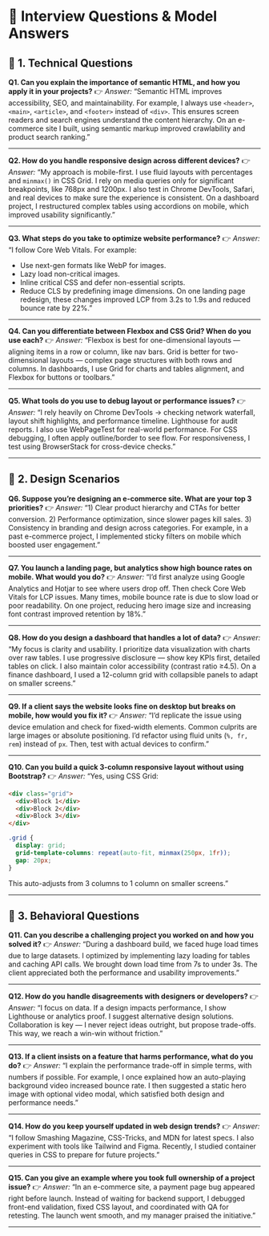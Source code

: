 # 📝 Interview Questions & Model Answers

## 🔹 1. Technical Questions

**Q1. Can you explain the importance of semantic HTML, and how you apply it in your projects?**
👉 *Answer:*
“Semantic HTML improves accessibility, SEO, and maintainability. For example, I always use `<header>`, `<main>`, `<article>`, and `<footer>` instead of `<div>`. This ensures screen readers and search engines understand the content hierarchy. On an e-commerce site I built, using semantic markup improved crawlability and product search ranking.”

---

**Q2. How do you handle responsive design across different devices?**
👉 *Answer:*
“My approach is mobile-first. I use fluid layouts with percentages and `minmax()` in CSS Grid. I rely on media queries only for significant breakpoints, like 768px and 1200px. I also test in Chrome DevTools, Safari, and real devices to make sure the experience is consistent. On a dashboard project, I restructured complex tables using accordions on mobile, which improved usability significantly.”

---

**Q3. What steps do you take to optimize website performance?**
👉 *Answer:*
“I follow Core Web Vitals. For example:

* Use next-gen formats like WebP for images.
* Lazy load non-critical images.
* Inline critical CSS and defer non-essential scripts.
* Reduce CLS by predefining image dimensions.
  On one landing page redesign, these changes improved LCP from 3.2s to 1.9s and reduced bounce rate by 22%.”

---

**Q4. Can you differentiate between Flexbox and CSS Grid? When do you use each?**
👉 *Answer:*
“Flexbox is best for one-dimensional layouts — aligning items in a row or column, like nav bars. Grid is better for two-dimensional layouts — complex page structures with both rows and columns. In dashboards, I use Grid for charts and tables alignment, and Flexbox for buttons or toolbars.”

---

**Q5. What tools do you use to debug layout or performance issues?**
👉 *Answer:*
“I rely heavily on Chrome DevTools → checking network waterfall, layout shift highlights, and performance timeline. Lighthouse for audit reports. I also use WebPageTest for real-world performance. For CSS debugging, I often apply outline/border to see flow. For responsiveness, I test using BrowserStack for cross-device checks.”

---

## 🔹 2. Design Scenarios

**Q6. Suppose you’re designing an e-commerce site. What are your top 3 priorities?**
👉 *Answer:*
“1) Clear product hierarchy and CTAs for better conversion.
2\) Performance optimization, since slower pages kill sales.
3\) Consistency in branding and design across categories.
For example, in a past e-commerce project, I implemented sticky filters on mobile which boosted user engagement.”

---

**Q7. You launch a landing page, but analytics show high bounce rates on mobile. What would you do?**
👉 *Answer:*
“I’d first analyze using Google Analytics and Hotjar to see where users drop off. Then check Core Web Vitals for LCP issues. Many times, mobile bounce rate is due to slow load or poor readability. On one project, reducing hero image size and increasing font contrast improved retention by 18%.”

---

**Q8. How do you design a dashboard that handles a lot of data?**
👉 *Answer:*
“My focus is clarity and usability. I prioritize data visualization with charts over raw tables. I use progressive disclosure — show key KPIs first, detailed tables on click. I also maintain color accessibility (contrast ratio ≥4.5). On a finance dashboard, I used a 12-column grid with collapsible panels to adapt on smaller screens.”

---

**Q9. If a client says the website looks fine on desktop but breaks on mobile, how would you fix it?**
👉 *Answer:*
“I’d replicate the issue using device emulation and check for fixed-width elements. Common culprits are large images or absolute positioning. I’d refactor using fluid units (`%, fr, rem`) instead of `px`. Then, test with actual devices to confirm.”

---

**Q10. Can you build a quick 3-column responsive layout without using Bootstrap?**
👉 *Answer:*
“Yes, using CSS Grid:

```html
<div class="grid">
  <div>Block 1</div>
  <div>Block 2</div>
  <div>Block 3</div>
</div>
```

```css
.grid {
  display: grid;
  grid-template-columns: repeat(auto-fit, minmax(250px, 1fr));
  gap: 20px;
}
```

This auto-adjusts from 3 columns to 1 column on smaller screens.”

---

## 🔹 3. Behavioral Questions

**Q11. Can you describe a challenging project you worked on and how you solved it?**
👉 *Answer:*
“During a dashboard build, we faced huge load times due to large datasets. I optimized by implementing lazy loading for tables and caching API calls. We brought down load time from 7s to under 3s. The client appreciated both the performance and usability improvements.”

---

**Q12. How do you handle disagreements with designers or developers?**
👉 *Answer:*
“I focus on data. If a design impacts performance, I show Lighthouse or analytics proof. I suggest alternative design solutions. Collaboration is key — I never reject ideas outright, but propose trade-offs. This way, we reach a win-win without friction.”

---

**Q13. If a client insists on a feature that harms performance, what do you do?**
👉 *Answer:*
“I explain the performance trade-off in simple terms, with numbers if possible. For example, I once explained how an auto-playing background video increased bounce rate. I then suggested a static hero image with optional video modal, which satisfied both design and performance needs.”

---

**Q14. How do you keep yourself updated in web design trends?**
👉 *Answer:*
“I follow Smashing Magazine, CSS-Tricks, and MDN for latest specs. I also experiment with tools like Tailwind and Figma. Recently, I studied container queries in CSS to prepare for future projects.”

---

**Q15. Can you give an example where you took full ownership of a project issue?**
👉 *Answer:*
“In an e-commerce site, a payment page bug appeared right before launch. Instead of waiting for backend support, I debugged front-end validation, fixed CSS layout, and coordinated with QA for retesting. The launch went smooth, and my manager praised the initiative.”

---

